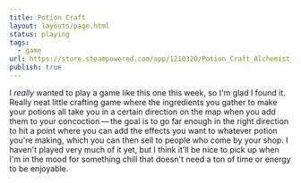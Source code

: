 ```yaml
---
title: Potion Craft
layout: layouts/page.html
status: playing
tags:
  - game
url: https://store.steampowered.com/app/1210320/Potion_Craft_Alchemist_Simulator/
publish: true
---
```

I *really* wanted to play a game like this one this week, so I'm glad I found it. Really neat little crafting game where the ingredients you gather to make your potions all take you in a certain direction on the map when you add them to your concoction — the goal is to go far enough in the right direction to hit a point where you can add the effects you want to whatever potion you're making, which you can then sell to people who come by your shop. I haven't played very much of it yet, but I think it'll be nice to pick up when I'm in the mood for something chill that doesn't need a ton of time or energy to be enjoyable.
